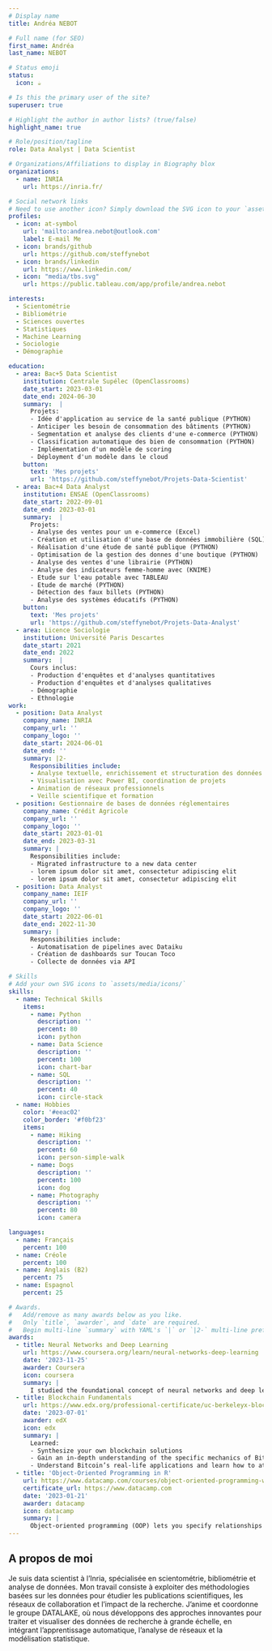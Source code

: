 ```yaml
---
# Display name
title: Andréa NEBOT

# Full name (for SEO)
first_name: Andréa 
last_name: NEBOT

# Status emoji
status:
  icon: ☕️

# Is this the primary user of the site?
superuser: true

# Highlight the author in author lists? (true/false)
highlight_name: true

# Role/position/tagline
role: Data Analyst | Data Scientist

# Organizations/Affiliations to display in Biography blox
organizations:
  - name: INRIA
    url: https://inria.fr/

# Social network links
# Need to use another icon? Simply download the SVG icon to your `assets/media/icons/` folder.
profiles:
  - icon: at-symbol
    url: 'mailto:andrea.nebot@outlook.com'
    label: E-mail Me
  - icon: brands/github
    url: https://github.com/steffynebot
  - icon: brands/linkedin
    url: https://www.linkedin.com/
  - icon: "media/tbs.svg"
    url: https://public.tableau.com/app/profile/andrea.nebot

interests:
  - Scientométrie
  - Bibliométrie
  - Sciences ouvertes
  - Statistiques
  - Machine Learning
  - Sociologie
  - Démographie

education:
  - area: Bac+5 Data Scientist
    institution: Centrale Supélec (OpenClassrooms)
    date_start: 2023-03-01
    date_end: 2024-06-30
    summary:  |
      Projets:
      - Idée d'application au service de la santé publique (PYTHON) 
      - Anticiper les besoin de consommation des bâtiments (PYTHON) 
      - Segmentation et analyse des clients d'une e-commerce (PYTHON) 
      - Classification automatique des bien de consommation (PYTHON)
      - Implémentation d'un modèle de scoring
      - Déployment d'un modèle dans le cloud
    button:
      text: 'Mes projets'
      url: 'https://github.com/steffynebot/Projets-Data-Scientist'
  - area: Bac+4 Data Analyst
    institution: ENSAE (OpenClassrooms)
    date_start: 2022-09-01
    date_end: 2023-03-01
    summary:  |
      Projets:
      - Analyse des ventes pour un e-commerce (Excel)
      - Création et utilisation d'une base de données immobilière (SQL) 
      - Réalisation d'une étude de santé publique (PYTHON) 
      - Optimisation de la gestion des donnes d'une boutique (PYTHON) 
      - Analyse des ventes d'une librairie (PYTHON)
      - Analyse des indicateurs femme-homme avec (KNIME)
      - Etude sur l'eau potable avec TABLEAU
      - Etude de marché (PYTHON)
      - Détection des faux billets (PYTHON)
      - Analyse des systèmes éducatifs (PYTHON)
    button:
      text: 'Mes projets'
      url: 'https://github.com/steffynebot/Projets-Data-Analyst'
  - area: Licence Sociologie 
    institution: Université Paris Descartes
    date_start: 2021
    date_end: 2022
    summary:  |
      Cours inclus:
      - Production d'enquêtes et d'analyses quantitatives
      - Production d'enquêtes et d'analyses qualitatives
      - Démographie
      - Ethnologie
work:
  - position: Data Analyst
    company_name: INRIA
    company_url: ''
    company_logo: ''
    date_start: 2024-06-01
    date_end: ''
    summary: |2-
      Responsibilities include:
      - Analyse textuelle, enrichissement et structuration des données
      - Visualisation avec Power BI, coordination de projets
      - Animation de réseaux professionnels
      - Veille scientifique et formation
  - position: Gestionnaire de bases de données réglementaires
    company_name: Crédit Agricole
    company_url: ''
    company_logo: ''
    date_start: 2023-01-01
    date_end: 2023-03-31
    summary: |
      Responsibilities include:
      - Migrated infrastructure to a new data center
      - lorem ipsum dolor sit amet, consectetur adipiscing elit
      - lorem ipsum dolor sit amet, consectetur adipiscing elit
  - position: Data Analyst
    company_name: IEIF
    company_url: ''
    company_logo: ''
    date_start: 2022-06-01
    date_end: 2022-11-30
    summary: |
      Responsibilities include:
      - Automatisation de pipelines avec Dataiku
      - Création de dashboards sur Toucan Toco
      - Collecte de données via API

# Skills
# Add your own SVG icons to `assets/media/icons/`
skills:
  - name: Technical Skills
    items:
      - name: Python
        description: ''
        percent: 80
        icon: python
      - name: Data Science
        description: ''
        percent: 100
        icon: chart-bar
      - name: SQL
        description: ''
        percent: 40
        icon: circle-stack
  - name: Hobbies
    color: '#eeac02'
    color_border: '#f0bf23'
    items:
      - name: Hiking
        description: ''
        percent: 60
        icon: person-simple-walk
      - name: Dogs
        description: ''
        percent: 100
        icon: dog
      - name: Photography
        description: ''
        percent: 80
        icon: camera

languages:
  - name: Français
    percent: 100
  - name: Créole
    percent: 100
  - name: Anglais (B2)
    percent: 75
  - name: Espagnol
    percent: 25

# Awards.
#   Add/remove as many awards below as you like.
#   Only `title`, `awarder`, and `date` are required.
#   Begin multi-line `summary` with YAML's `|` or `|2-` multi-line prefix and indent 2 spaces below.
awards:
  - title: Neural Networks and Deep Learning
    url: https://www.coursera.org/learn/neural-networks-deep-learning
    date: '2023-11-25'
    awarder: Coursera
    icon: coursera
    summary: |
      I studied the foundational concept of neural networks and deep learning. By the end, I was familiar with the significant technological trends driving the rise of deep learning; build, train, and apply fully connected deep neural networks; implement efficient (vectorized) neural networks; identify key parameters in a neural network’s architecture; and apply deep learning to your own applications.
  - title: Blockchain Fundamentals
    url: https://www.edx.org/professional-certificate/uc-berkeleyx-blockchain-fundamentals
    date: '2023-07-01'
    awarder: edX
    icon: edx
    summary: |
      Learned:
      - Synthesize your own blockchain solutions
      - Gain an in-depth understanding of the specific mechanics of Bitcoin
      - Understand Bitcoin’s real-life applications and learn how to attack and destroy Bitcoin, Ethereum, smart contracts and Dapps, and alternatives to Bitcoin’s Proof-of-Work consensus algorithm
  - title: 'Object-Oriented Programming in R'
    url: https://www.datacamp.com/courses/object-oriented-programming-with-s3-and-r6-in-r
    certificate_url: https://www.datacamp.com
    date: '2023-01-21'
    awarder: datacamp
    icon: datacamp
    summary: |
      Object-oriented programming (OOP) lets you specify relationships between functions and the objects that they can act on, helping you manage complexity in your code. This is an intermediate level course, providing an introduction to OOP, using the S3 and R6 systems. S3 is a great day-to-day R programming tool that simplifies some of the functions that you write. R6 is especially useful for industry-specific analyses, working with web APIs, and building GUIs.
---
```


## A propos de moi

Je suis data scientist à l’Inria, spécialisée en scientométrie, bibliométrie et analyse de données. Mon travail consiste à exploiter des méthodologies basées sur les données pour étudier les publications scientifiques, les réseaux de collaboration et l’impact de la recherche. J’anime et coordonne le groupe DATALAKE, où nous développons des approches innovantes pour traiter et visualiser des données de recherche à grande échelle, en intégrant l’apprentissage automatique, l’analyse de réseaux et la modélisation statistique.
